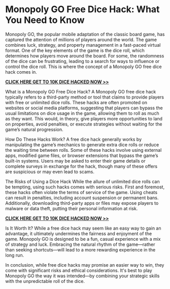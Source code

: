 # Monopoly GO Free Dice Hack: What You Need to Know

Monopoly GO, the popular mobile adaptation of the classic board game, has captured the attention of millions of players around the world. The game combines luck, strategy, and property management in a fast-paced virtual format. One of the key elements of the game is the dice roll, which determines how players move around the board. For some, the randomness of the dice can be frustrating, leading to a search for ways to influence or control the dice roll. This is where the concept of a Monopoly GO free dice hack comes in.

[**CLICK HERE GET TO 10K DICE HACKED NOW >>**](https://free-tools.raj-solution.com/5d5270a)

What is a Monopoly GO Free Dice Hack?
A Monopoly GO free dice hack typically refers to a third-party method or tool that claims to provide players with free or unlimited dice rolls. These hacks are often promoted on websites or social media platforms, suggesting that players can bypass the usual limitations on dice usage in the game, allowing them to roll as much as they want. This would, in theory, give players more opportunities to land on properties, avoid penalties, or execute strategies without waiting for the game’s natural progression.

How Do These Hacks Work?
A free dice hack generally works by manipulating the game’s mechanics to generate extra dice rolls or reduce the waiting time between rolls. Some of these hacks involve using external apps, modified game files, or browser extensions that bypass the game’s built-in systems. Users may be asked to enter their game details or complete surveys in exchange for the hack, though many of these offers are suspicious or may even lead to scams.

The Risks of Using a Dice Hack
While the allure of unlimited dice rolls can be tempting, using such hacks comes with serious risks. First and foremost, these hacks often violate the terms of service of the game. Using cheats can result in penalties, including account suspension or permanent bans. Additionally, downloading third-party apps or files may expose players to malware or data theft, putting their personal information at risk.

[**CLICK HERE GET TO 10K DICE HACKED NOW >>**](https://free-tools.raj-solution.com/5d5270a)

Is It Worth It?
While a free dice hack may seem like an easy way to gain an advantage, it ultimately undermines the fairness and enjoyment of the game. Monopoly GO is designed to be a fun, casual experience with a mix of strategy and luck. Embracing the natural rhythm of the game—rather than seeking shortcuts—will lead to a more rewarding experience in the long run.

In conclusion, while free dice hacks may promise an easier way to win, they come with significant risks and ethical considerations. It's best to play Monopoly GO the way it was intended—by combining your strategic skills with the unpredictable roll of the dice.



